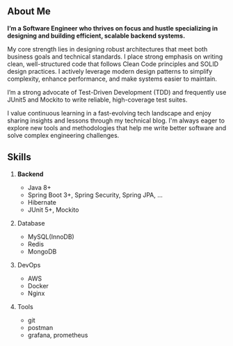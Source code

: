 ## About Me 

**I’m a Software Engineer who thrives on focus and hustle specializing in designing and building efficient, scalable backend systems.**

My core strength lies in designing robust architectures that meet both business goals and technical standards. I place strong emphasis on writing clean, well-structured code that follows Clean Code principles and SOLID design practices. I actively leverage modern design patterns to simplify complexity, enhance performance, and make systems easier to maintain.

I’m a strong advocate of Test-Driven Development (TDD) and frequently use JUnit5 and Mockito to write reliable, high-coverage test suites.

I value continuous learning in a fast-evolving tech landscape and enjoy sharing insights and lessons through my technical blog. I'm always eager to explore new tools and methodologies that help me write better software and solve complex engineering challenges.


## Skills

1. **Backend**
   - Java 8+
   - Spring Boot 3+, Spring Security, Spring JPA, ...
   - Hibernate
   - JUnit 5+, Mockito

2. Database
   - MySQL(InnoDB)
   - Redis
   - MongoDB

3. DevOps
   - AWS
   - Docker
   - Nginx

4. Tools
   - git
   - postman
   - grafana, prometheus

